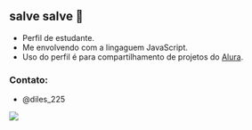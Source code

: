 ## salve salve 🤙

- Perfil de estudante.
- Me envolvendo com a lingaguem JavaScript.
- Uso do perfil é para compartilhamento de projetos do [Alura](https//www.alura.com.br).

### Contato:

- @diles_225

![](https://media1.tenor.com/m/OUKo4jVsshgAAAAC/persona-4-persona.gif)
